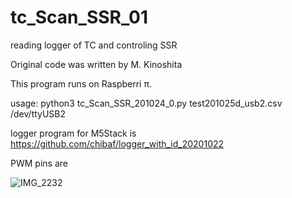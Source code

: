 # tc_Scan_SSR_01
reading logger of TC and controling SSR

Original code was written by M. Kinoshita

This program runs on Raspberri π.

usage: python3 tc_Scan_SSR_201024_0.py test201025d_usb2.csv /dev/ttyUSB2

logger program for M5Stack is https://github.com/chibaf/logger_with_id_20201022

PWM pins are

![IMG_2232](https://user-images.githubusercontent.com/1296728/97117056-bc578780-1744-11eb-8e43-8bf5e0faf133.jpg)

